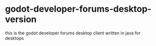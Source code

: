 # godot-developer-forums-desktop-version
this is the godot developer forums desktop client written in java for desktops

